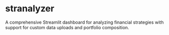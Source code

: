 # stranalyzer
A comprehensive Streamlit dashboard for analyzing financial strategies with support for custom data uploads and portfolio composition.
